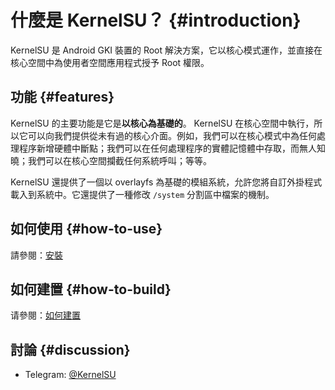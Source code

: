 # 什麼是 KernelSU？ {#introduction}

KernelSU 是 Android GKI 裝置的 Root 解決方案，它以核心模式運作，並直接在核心空間中為使用者空間應用程式授予 Root 權限。

## 功能 {#features}

KernelSU 的主要功能是它是**以核心為基礎的**。 KernelSU 在核心空間中執行，所以它可以向我們提供從未有過的核心介面。例如，我們可以在核心模式中為任何處理程序新增硬體中斷點；我們可以在任何處理程序的實體記憶體中存取，而無人知曉；我們可以在核心空間攔截任何系統呼叫；等等。

KernelSU 還提供了一個以 overlayfs 為基礎的模組系統，允許您將自訂外掛程式載入到系統中。它還提供了一種修改 `/system` 分割區中檔案的機制。

## 如何使用 {#how-to-use}

請參閱：[安裝](installation)

## 如何建置 {#how-to-build}

请參閱：[如何建置](how-to-build)

## 討論 {#discussion}

- Telegram: [@KernelSU](https://t.me/KernelSU)
